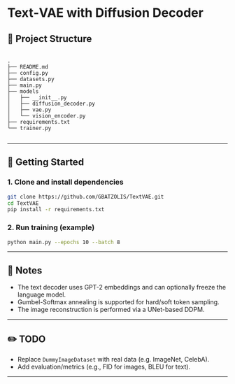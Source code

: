 # Text‑VAE with Diffusion Decoder

## 🧱 Project Structure

```

.
├── README.md
├── config.py
├── datasets.py
├── main.py
├── models
│   ├── __init__.py
│   ├── diffusion_decoder.py
│   ├── vae.py
│   └── vision_encoder.py
├── requirements.txt
└── trainer.py


````

---

## 🚀 Getting Started

### 1. Clone and install dependencies

```bash
git clone https://github.com/GBATZOLIS/TextVAE.git
cd TextVAE
pip install -r requirements.txt
````

### 2. Run training (example)

```bash
python main.py --epochs 10 --batch 8
```

---

## 🧪 Notes

* The text decoder uses GPT-2 embeddings and can optionally freeze the language model.
* Gumbel-Softmax annealing is supported for hard/soft token sampling.
* The image reconstruction is performed via a UNet-based DDPM.

---

## ✏️ TODO

* Replace `DummyImageDataset` with real data (e.g. ImageNet, CelebA).
* Add evaluation/metrics (e.g., FID for images, BLEU for text).

---
